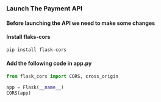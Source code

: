 ### Launch The Payment API

#### Before launching the API we need to make some changes

#### Install flaks-cors
```bash
pip install flask-cors
```

#### Add the following code in app.py
```python
from flask_cors import CORS, cross_origin

app = Flask(__name__)
CORS(app)
```
